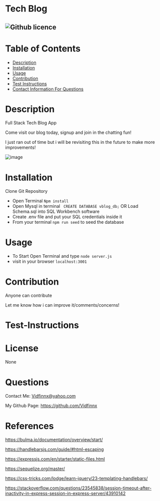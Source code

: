 # Tech Blog
  ![Github licence](https://img.shields.io/badge/Vidfinnx-Awesome-brightgreen)
  ----
  # Table of Contents
  - [Description](#description)
  - [Installation](#installation)
  - [Usage](#usage)
  - [Contribution](#contribution)
  - [Test Instructions](#test-instructions)
  - [Contact Information For Questions](#questions)
  # Description
  Full Stack Tech Blog App
   
   Come visit our blog today, signup and join in the chatting fun!

I just ran out of time but i will be revisiting this in the future to make more improvements!

![image](https://user-images.githubusercontent.com/79023746/124711813-60d4c080-deb3-11eb-8815-d617a7ba2942.png)

  

  # Installation
  Clone Git Repository

  - Open Terminal `Npm install`
  - Open Mysql in terminal ` CREATE DATABASE vblog_db;` OR Load Schema.sql into SQL Workbench software
  - Create .env file and put your SQL credentials inside it
  - From your terminal `npm run seed` to seed the database




  # Usage
  - To Start Open Terminal and type `node server.js`
  - visit in your browser `localhost:3001`
  
    
  # Contribution
  Anyone can contribute

  Let me know how i can improve it/comments/concerns!
  # Test-Instructions
 
  # License
  None
  # Questions
  Contact Me: Vidfinnx@yahoo.com

  My Github Page: https://github.com/Vidfinnx

  # References
https://bulma.io/documentation/overview/start/

https://handlebarsjs.com/guide/#html-escaping

https://expressjs.com/en/starter/static-files.html

https://sequelize.org/master/

https://css-tricks.com/lodge/learn-jquery/23-templating-handlebars/

https://stackoverflow.com/questions/23545838/session-timeout-after-inactivity-in-express-session-in-express-server/43910142


  
 
  
